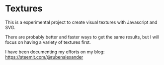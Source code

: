 # Textures

This is a experimental project to create visual textures with Javascript and SVG.

There are probably better and faster ways to get the same results, but I will focus on having a variety of textures first.

I have been documenting my efforts on my blog: https://steemit.com/@rubenalexander
